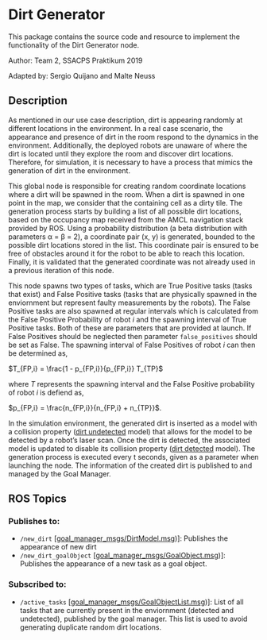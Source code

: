 # Dirt Generator
This package contains the source code and resource to implement the functionality of the Dirt Generator node.

Author: Team 2, SSACPS Praktikum 2019

Adapted by: Sergio Quijano and Malte Neuss

## Description
As mentioned in our use case description, dirt is appearing randomly at different locations in the environment. In a real case scenario, the appearance and presence of dirt in the room respond to the dynamics in the environment. Additionally, the deployed robots are unaware of where the dirt is located until they explore the room and discover dirt locations. Therefore, for simulation, it is necessary to have a process that mimics the generation of dirt in the environment.

This global node is responsible for creating random coordinate locations where a dirt will be spawned in the room. When a dirt is spawned in one point in the map, we consider that the containing cell as a dirty tile. The generation process starts by building a list of all possible dirt locations, based on the occupancy map received from the AMCL navigation stack provided by ROS. Using a probability distribution (a beta distribution with parameters α = β = 2), a coordinate pair (x, y) is generated, bounded to the possible dirt locations stored in the list. This coordinate pair is ensured to be free of obstacles around it for the robot to be able to reach this location. Finally, it is validated that the generated coordinate was not already used in a previous iteration of this node.

This node spawns two types of tasks, which are True Positive tasks (tasks that exist) and False Positive tasks (tasks that are physically spawned in the enviornment but represent faulty measurements by the robots). The False Positive tasks are also spawned at regular intervals which is calculated from the False Positive Probability of robot $`i`$ and the spawning interval of True Positive tasks. Both of these are parameters that are provided at launch. If False Positives should be neglected then parameter `false_positives` should be set as False. The spawning interval of False Positives of robot $`i`$ can then be determined as,

$`T_{FP,i} = \frac{1 - p_{FP,i}}{p_{FP,i}} T_{TP}`$ 

where $`T`$ represents the spawning interval and the False Positive probability of robot $`i`$ is defiend as,

$`p_{FP,i} = \frac{n_{FP,i}}{n_{FP,i} + n_{TP}}`$.

In the simulation environment, the generated dirt is inserted as a model with a collision property ([dirt undetected](ros/src/dirt_generator/dirt_object_undetected.sdf) model) that allows for the model to be detected by a robot’s laser scan. Once the dirt is detected, the associated model is updated to disable its collision property ([dirt detected](ros/src/dirt_generator/dirt_object_detected.sdf) model). The generation process is executed every t seconds, given as a parameter when launching the node. The information of the created dirt is published to and managed by the Goal Manager.

## ROS Topics

### Publishes to:
* `/new_dirt` [[goal_manager_msgs/DirtModel.msg](ros/src/goal_manager_msgs/msg/DirtModel.msg))]: Publishes the appearance of new dirt
* `/new_dirt_goalObject` [[goal_manager_msgs/GoalObject.msg](ros/src/goal_manager_msgs/msg/GoalObject.msg))]: Publishes the appearance of a new task as a goal object.
### Subscribed to:
* `/active_tasks` [[goal_manager_msgs/GoalObjectList.msg](ros/src/goal_manager_msgs/msg/GoalObjectList.msg))]: List of all tasks that are currently present in the enviornment (detected and undetected), published by the goal manager. This list is used to avoid generating duplicate random dirt locations.
